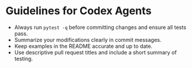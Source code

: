 # Guidelines for Codex Agents

- Always run `pytest -q` before committing changes and ensure all tests pass.
- Summarize your modifications clearly in commit messages.
- Keep examples in the README accurate and up to date.
- Use descriptive pull request titles and include a short summary of testing.
